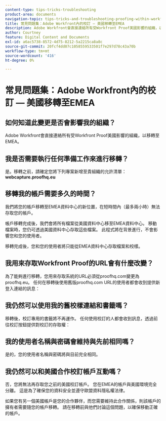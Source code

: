 ```yaml
---
content-type: tips-tricks-troubleshooting
product-area: documents
navigation-topic: tips-tricks-and-troubleshooting-proofing-within-workfront
title: 常見問題集：Adobe Workfront內的校訂 — 美國移轉至EMEA
description: Adobe Workfront會直接連絡所有受Workfront Proof美國影響的組織，以移轉至EMEA。
author: Courtney
feature: Digital Content and Documents
exl-id: a6ac5738-8572-4d75-8212-5a2215ca8a8c
source-git-commit: 20fcf4dd07c1058559533501f7e297d78c43a70b
workflow-type: tm+mt
source-wordcount: '416'
ht-degree: 0%

---
```


# 常見問題集：Adobe Workfront內的校訂 — 美國移轉至EMEA

## 如何知道此變更是否會影響我的組織？ 

Adobe Workfront會直接連絡所有受Workfront Proof美國影響的組織，以移轉至EMEA。

## 我是否需要執行任何準備工作來進行移轉？

是。移轉之前，請確定您將下列專案新增至貴組織的允許清單：\
**webcapture.proofhq.eu**

## 移轉我的帳戶需要多久的時間？

我們將您的帳戶移轉至EMEA資料中心的新位置，在短時間內（最多兩小時）無法存取您的帳戶。

帳戶移轉完成後，我們會將所有檔案從美國資料中心移至EMEA資料中心。 移動檔案時，您仍可透過美國資料中心存取這些檔案。 此程式將在背景進行，不會影響您和您的使用者。

移轉完成後，您和您的使用者將只能從EMEA資料中心存取檔案和校樣。 

## 我用來存取Workfront Proof的URL會有什麼改變？

為了能夠進行移轉，您用來存取系統的URL必須從proofhq.com變更為proofhq.eu。 任何在移轉後使用舊版proofhq.com URL的使用者都會收到提供新登入連結的訊息：

## 我仍然可以使用我的舊校樣連結和書籤嗎？

移轉後，校訂專用的書籤將不再運作。 任何使用校訂的人都會收到訊息，透過前往校訂按鈕提供對校訂的存取權：

## 我的使用者名稱與密碼會維持與先前相同嗎？

是的，您的使用者名稱與密碼將與目前完全相同。

## 我仍然可以和美國合作校訂帳戶互動嗎？

否，您將無法再存取您之前的美國校訂帳戶。 您在EMEA的帳戶與美國環境完全分離。 這是為了確保您的資料安全並遵守歐盟資料隱私權法律。

如果您有另一個美國帳戶是您的合作夥伴，而您需要維持此合作關係，則該帳戶的擁有者需要隨您的帳戶移轉。 請在移轉前與他們討論這個問題，以確保移動正確的帳戶。
